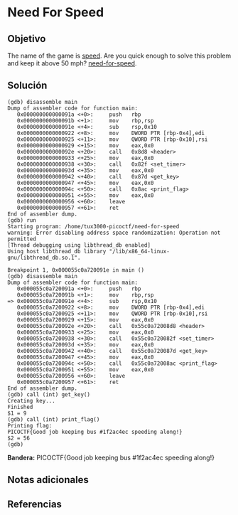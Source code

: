 # Need For Speed
## Objetivo

The name of the game is [speed](https://www.youtube.com/watch?v=8piqd2BWeGI). Are you quick enough to solve this problem and keep it above 50 mph? [need-for-speed](https://jupiter.challenges.picoctf.org/static/27dd5548b14661f65ce3ac6a8a8f575b/need-for-speed).
## Solución

```
(gdb) disassemble main
Dump of assembler code for function main:
   0x000000000000091a <+0>:     push   rbp
   0x000000000000091b <+1>:     mov    rbp,rsp
   0x000000000000091e <+4>:     sub    rsp,0x10
   0x0000000000000922 <+8>:     mov    DWORD PTR [rbp-0x4],edi
   0x0000000000000925 <+11>:    mov    QWORD PTR [rbp-0x10],rsi
   0x0000000000000929 <+15>:    mov    eax,0x0
   0x000000000000092e <+20>:    call   0x8d8 <header>
   0x0000000000000933 <+25>:    mov    eax,0x0
   0x0000000000000938 <+30>:    call   0x82f <set_timer>
   0x000000000000093d <+35>:    mov    eax,0x0
   0x0000000000000942 <+40>:    call   0x87d <get_key>
   0x0000000000000947 <+45>:    mov    eax,0x0
   0x000000000000094c <+50>:    call   0x8ac <print_flag>
   0x0000000000000951 <+55>:    mov    eax,0x0
   0x0000000000000956 <+60>:    leave  
   0x0000000000000957 <+61>:    ret    
End of assembler dump.
(gdb) run  
Starting program: /home/tux3000-picoctf/need-for-speed 
warning: Error disabling address space randomization: Operation not permitted
[Thread debugging using libthread_db enabled]
Using host libthread_db library "/lib/x86_64-linux-gnu/libthread_db.so.1".

Breakpoint 1, 0x000055c0a720091e in main ()
(gdb) disassemble main
Dump of assembler code for function main:
   0x000055c0a720091a <+0>:     push   rbp
   0x000055c0a720091b <+1>:     mov    rbp,rsp
=> 0x000055c0a720091e <+4>:     sub    rsp,0x10
   0x000055c0a7200922 <+8>:     mov    DWORD PTR [rbp-0x4],edi
   0x000055c0a7200925 <+11>:    mov    QWORD PTR [rbp-0x10],rsi
   0x000055c0a7200929 <+15>:    mov    eax,0x0
   0x000055c0a720092e <+20>:    call   0x55c0a72008d8 <header>
   0x000055c0a7200933 <+25>:    mov    eax,0x0
   0x000055c0a7200938 <+30>:    call   0x55c0a720082f <set_timer>
   0x000055c0a720093d <+35>:    mov    eax,0x0
   0x000055c0a7200942 <+40>:    call   0x55c0a720087d <get_key>
   0x000055c0a7200947 <+45>:    mov    eax,0x0
   0x000055c0a720094c <+50>:    call   0x55c0a72008ac <print_flag>
   0x000055c0a7200951 <+55>:    mov    eax,0x0
   0x000055c0a7200956 <+60>:    leave  
   0x000055c0a7200957 <+61>:    ret    
End of assembler dump.
(gdb) call (int) get_key()
Creating key...
Finished
$1 = 9
(gdb) call (int) print_flag()
Printing flag:
PICOCTF{Good job keeping bus #1f2ac4ec speeding along!}
$2 = 56
(gdb) 
```

**Bandera:** PICOCTF{Good job keeping bus #1f2ac4ec speeding along!}
## Notas adicionales
## Referencias